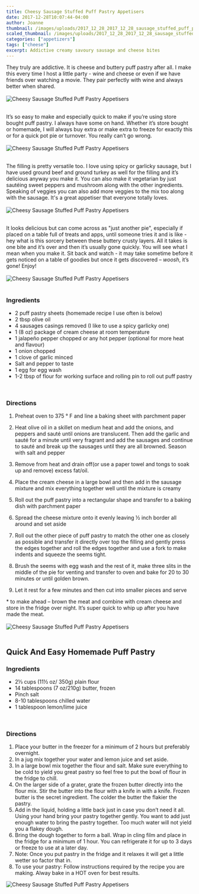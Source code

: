 ```yaml
---
title: Cheesy Sausage Stuffed Puff Pastry Appetisers
date: 2017-12-28T10:07:44-04:00
author: Joanne
thumbnail: /images/uploads/2017_12_28_2017_12_28_sausage_stuffed_puff_pastry_1.jpg
scaled_thumbnail: /images/uploads/2017_12_28_2017_12_28_sausage_stuffed_puff_pastry_0.jpg
categories: ["appetizers"]
tags: ["cheese"]
excerpt: Addictive creamy savoury sausage and cheese bites
---
```


They truly are addictive.  It is cheese and buttery puff pastry after all. I make this every time I host a little party - wine and cheese or even if we have friends over watching a movie. They pair perfectly with wine and always better when shared.
<br>
<br>
![Cheesy Sausage Stuffed Puff Pastry Appetisers](/images/uploads/2017_12_28_2017_12_28_sausage_stuffed_puff_pastry_2.jpg)
<br>
<br>

It’s so easy to make and especially quick to make if you’re using store bought puff pastry. I always have some on hand. Whether it’s store bought or homemade, I will always buy extra or make extra to freeze for exactly this or for a quick pot pie or turnover. You really can’t go wrong.
<br>
<br>
![Cheesy Sausage Stuffed Puff Pastry Appetisers](/images/uploads/2017_12_28_2017_12_28_sausage_stuffed_puff_pastry_3.jpg)
<br>
<br>

The filling is pretty versatile too. I love using spicy or garlicky sausage, but I have used ground beef and ground turkey as well for the filling and it’s delicious anyway you make it. You can also make it vegetarian by just sautéing sweet peppers and mushroom along with the other ingredients. Speaking of veggies you can also add more veggies to the mix too along with the sausage. It's a great appetiser that everyone totally loves.
<br>
<br>
![Cheesy Sausage Stuffed Puff Pastry Appetisers](/images/uploads/2017_12_28_2017_12_28_sausage_stuffed_puff_pastry_4.jpg)
<br>
<br>

It looks delicious but can come across as "just another pie", especially if placed on a table full of treats and apps, until someone tries it and is like - hey what is this sorcery between these buttery crusty layers. All it takes is one bite and it’s over and then it’s usually gone quickly. You will see what I mean when you make it. Sit back and watch - it may take sometime before it gets noticed on a table of goodies but once it gets discovered – *woosh*, it’s gone! Enjoy!
<br>
<br>
![Cheesy Sausage Stuffed Puff Pastry Appetisers](/images/uploads/2017_12_28_2017_12_28_sausage_stuffed_puff_pastry_5.jpg)
<br>
<br>

### Ingredients

* 2 puff pastry sheets (homemade recipe I use often is below)
* 2 tbsp olive oil
* 4 sausages casings removed (I like to use a spicy garlicky one)
* 1 (8 oz) package of cream cheese at room temperature
* 1 jalapeño pepper chopped or any hot pepper (optional for more heat and flavour)
* 1 onion chopped
* 1 clove of garlic minced
* Salt and pepper to taste
* 1 egg for egg wash
* 1-2 tbsp of flour for working surface and rolling pin to roll out puff pastry
<br>

### Directions

1. Preheat oven to 375 &deg; F and line a baking sheet with parchment paper

1. Heat olive oil in a skillet on medium heat and add the onions, and peppers and sauté until onions are translucent. Then add the garlic and sauté for a minute until very fragrant and add the sausages and continue to sauté and break up the sausages until they are all browned. Season with salt and pepper

1. Remove from heat and drain off(or use a paper towel and tongs to soak up and remove) excess fat/oil.

1. Place the cream cheese in a large bowl and then add in the sausage mixture and mix everything together well until the mixture is creamy

1. Roll out the puff pastry into a rectangular shape and transfer to a baking dish with parchment paper

1. Spread the cheese mixture onto it evenly leaving &frac12; inch border all around and set aside

1. Roll out the other piece of puff pastry to match the other one as closely as possible and transfer it directly over top the filling and gently press the edges together and roll the edges together and use a fork to make indents and squeeze the seems tight.  

1. Brush the seems with egg wash and the rest of it, make three slits in the middle of the pie for venting and transfer to oven and bake for 20 to 30 minutes or until golden brown.

1. Let it rest for a few minutes and then cut into smaller pieces and serve

\* to make ahead – brown the meat and combine with cream cheese and store in the fridge over night. It’s super quick to whip up after you have made the meat.
<br>
<br>
![Cheesy Sausage Stuffed Puff Pastry Appetisers](/images/uploads/2017_12_28_2017_12_28_sausage_stuffed_puff_pastry_6.jpg)
<br>
<br>

## Quick And Easy Homemade Puff Pastry

### Ingredients

* 2⅓ cups (11½ oz/ 350g) plain flour
* 14 tablespoons (7 oz/210g) butter, frozen
* Pinch salt
* 8-10 tablespoons chilled water
* 1 tablespoon lemon/lime juice
<br>

### Directions

1. Place your butter in the freezer for a minimum of 2 hours but preferably overnight.
2. In a jug mix together your water and lemon juice and set aside.
3. In a large bowl mix together the flour and salt. Make sure everything to be cold to yield you great pastry so feel free to put the bowl of flour in the fridge to chill.
4. On the larger side of a grater, grate the frozen butter directly into the flour mix. Stir the butter into the flour with a knife in with a knife. Frozen butter is the secret ingredient. The colder the butter the flakier the pastry.
5. Add in the liquid, holding a little back just in case you don’t need it all. Using your hand bring your pastry together gently. You want to add just enough water to bring the pastry together. Too much water will not yield you a flakey dough.
6. Bring the dough together to form a ball. Wrap in cling film and place in the fridge for a minimum of 1 hour. You can refrigerate it for up to 3 days or freeze to use at a later day.
7. Note: Once you put pastry in the fridge and it relaxes it will get a little wetter so factor that in.
8. To use your pastry: Follow instructions required by the recipe you are making. Alway bake in a HOT oven for best results.  

![Cheesy Sausage Stuffed Puff Pastry Appetisers](/images/uploads/2017_12_28_2017_12_28_sausage_stuffed_puff_pastry_7.jpg)
